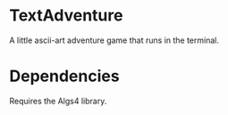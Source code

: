 # TextAdventure
A little ascii-art adventure game that runs in the terminal.

# Dependencies
Requires the Algs4 library.
